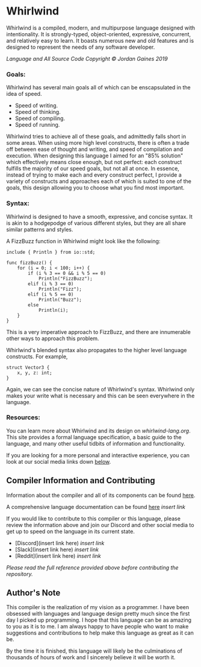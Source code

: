 # Whirlwind

Whirlwind is a compiled, modern, and multipurpose language designed with intentionality.
It is strongly-typed, object-oriented, expressive, concurrent, and relatively easy to learn.
It boasts numerous new and old features and is designed to represent the needs of any software developer.

*Language and All Source Code Copyright &copy; Jordan Gaines 2019*

### Goals:

Whirlwind has several main goals all of which can be enscapsulated in the idea of speed.

 * Speed of writing.
 * Speed of thinking.
 * Speed of compiling.
 * Speed of running.
 
Whirlwind tries to achieve all of these goals, and admittedly falls short in some areas.  When using more high level constructs,
there is often a trade off between ease of thought and writing, and speed of compilation and execution.  When designing this
language I aimed for an "85% solution" which effectively means close enough, but not perfect: each construct fulfills the majority of our speed goals, but not all at once.  In essence, instead of trying to make each and every construct perfect, I provide a variety of constructs and approaches each of which is suited to one of the goals, this design allowing you to choose what you find most important.

### Syntax:

Whirlwind is designed to have a smooth, expressive, and concise syntax.  It is akin to a hodgepodge of various different styles, but they are all share similar patterns and styles.

A FizzBuzz function in Whirlwind might look like the following:

    include { Println } from io::std;
    
    func fizzBuzz() {
        for (i = 0; i < 100; i++) {
            if (i % 3 == 0 && i % 5 == 0)
                Println("FizzBuzz");
            elif (i % 3 == 0)
                Println("Fizz");
            elif (i % 5 == 0)
                Println("Buzz");
            else
                Println(i);
        }
    }
    
This is a very imperative approach to FizzBuzz, and there are innumerable other ways to approach this problem.

Whirlwind's blended syntax also propagates to the higher level language constructs.  For example,

    struct Vector3 {
        x, y, z: int;
    }
    
Again, we can see the concise nature of Whirlwind's syntax.  Whirlwind only makes your write what is necessary and this can
be seen everywhere in the language.

### Resources:

You can learn more about Whirlwind and its design on *whirlwind-lang.org*.  This site provides a formal language specification, a
basic guide to the language, and many other useful tidbits of information and functionality.

If you are looking for a more personal and interactive experience, you can look at our social media links down [below](#compiler-info).

## Compiler Information and Contributing <a name="compiler-info">

Information about the compiler and all of its
components can be found [here](https://github.com/ComedicChimera/Whirlwind/blob/master/Whirlwind/docs/compiler_info.md).

A comprehensive language documentation can be found [here](website/docs) *insert link*

If you would like to contribute to this compiler or this language, please review the information above
and join our Discord and other social media to get up to speed on the language in its current state.

 - [Discord](insert link here) *insert link*
 - [Slack](insert link here) *insert link*
 - [Reddit](insert link here) *insert link*
 
*Please read the full reference provided above before contributing the
repository.*

## Author's Note
This compiler is the realization of my vision as a programmer. I have been obsessed with languages
and language design pretty much since the first day I picked up programming. I hope that this language
can be as amazing to you as it is to me. I am always happy to have people who want to make
suggestions and contributions to help make this language as great as it can be.

By the time it is finished, this language will likely be the culminations of thousands of hours of work
and I sincerely believe it will be worth it.


